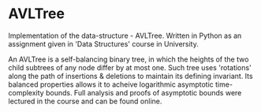# AVLTree
Implementation of the data-structure - AVLTree. 
Written in Python as an assignment given in 'Data Structures' course in University.

An AVLTree is a self-balancing binary tree, in which the heights of the two child subtrees of any node differ by at most one.
Such tree uses 'rotations' along the path of insertions & deletions to maintain its defining invariant.
Its balanced properties allows it to acheive logarithmic asymptotic time-complexity bounds.
Full analysis and proofs of asymptotic bounds were lectured in the course and can be found online.
